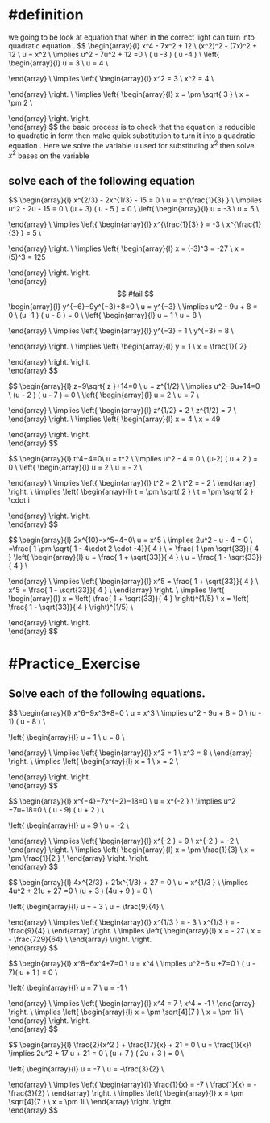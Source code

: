 
# #definition   
we going to  be look  at equation  that when  in  the correct light can turn  into quadratic  equation . 
$$
\begin{array}{l}
x^4   -  7x^2  +  12     \\
(x^2)^2   - (7x)^2  + 12    \\
u   =  x^2   \\
\implies  u^2   - 7u^2  + 12 =0   \\
( u  -3 ) ( u -4 )    \\
 \left\{
\begin{array}{l}
  u  =   3    \\
u  = 4   \\
 
\end{array} \\
\implies
\left\{
\begin{array}{l}
  x^2   =   3    \\
x^2  = 4   \\
 

\end{array}
\right. \\
\implies
\left\{
\begin{array}{l}
  x  = \pm  \sqrt{ 3 }    \\
x =  \pm 2   \\
 

\end{array}
\right.
\right.  
 \end{array}
$$
the basic process    is to check that the equation    is reducible  to quadratic in form then  make quick   substitution  to turn it into a quadratic equation  . Here we  solve the variable  u  used for  substituting   $x^2$  then  solve  $x^2$  bases on  the variable  

## solve each of the following  equation  




$$
\begin{array}{l}
 x^{2/3} - 2x^{1/3} - 15  =  0  \\
u  = x^{\frac{1}{3} }    \\
 \implies u^2      -  2u  -  15   =    0    \\
(u   + 3) (  u   - 5  )   =   0   \\
 \left\{
\begin{array}{l}
  u  =   -3    \\
u  = 5   \\
 
\end{array} \\
\implies
\left\{
\begin{array}{l}
x^{\frac{1}{3} }     =  -3     \\
x^{\frac{1}{3} }   = 5   \\
 

\end{array}
\right. \\
\implies
\left\{
\begin{array}{l}
x   =  (-3)^3    =  -27    \\
x   = (5)^3  =  125 
 

\end{array}
\right.
\right.  
 \end{array}
$$ 
#fail 
$$
\begin{array}{l}
y^{−6}−9y^{−3}+8=0 \\
u  = y^{−3}     \\
 \implies u^2      -  9u  +   8     =    0    \\
(u   -1   ) (  u   -   8    )   =   0   \\
 \left\{
\begin{array}{l}
  u  =   1    \\
u  =  8    \\
 
\end{array} \\
\implies
\left\{
\begin{array}{l}
y^{−3}     =  1    \\
y^{−3}    =  8    \\
 

\end{array}
\right. \\
\implies
\left\{
\begin{array}{l}
 y    =    1      \\
x   =    \frac{1}{ 2} 
 

\end{array}
\right.
\right.  
 \end{array}
$$



$$
\begin{array}{l}
z−9\sqrt{  z  }+14=0 \\
u  = z^{1/2}   \\
 \implies u^2−9u+14=0     \\
(u    -   2 ) (  u     -  7  )   =   0   \\
 \left\{
\begin{array}{l}
  u  =   2    \\
u  = 7  \\
 
\end{array} \\
\implies
\left\{
\begin{array}{l}
 z^{1/2}     =  2     \\
 z^{1/2}    = 7    \\
\end{array}
\right. \\
\implies
\left\{
\begin{array}{l}
x   =  4   \\
x   =   49      
 

\end{array}
\right.
\right.  
 \end{array}
$$ 



$$
\begin{array}{l}
t^4−4=0\\
 u =   t^2     \\
 \implies u^2   - 4  =    0      \\
(u-2) (  u + 2  )   =   0   \\
 \left\{
\begin{array}{l}
  u  =   2    \\
u  =  - 2    \\
 
\end{array} \\
\implies
\left\{
\begin{array}{l}
 t^2   =   2    \\
t^2    =  - 2    \\
\end{array}
\right. \\
\implies
\left\{
\begin{array}{l}
t   =   \pm   \sqrt{   2 }  \\
t    =    \pm   \sqrt{  2 } \cdot i 
 

\end{array}
\right.
\right.  
 \end{array}
$$



$$
\begin{array}{l}
2x^{10}−x^5−4=0\\
 u =   x^5    \\
 \implies 2u^2   -  u   -  4   =    0      \\
  =\frac{  1  \pm   \sqrt{ 1  - 4\cdot 2 \cdot   -4}}{ 4  }  \\
 =  \frac{  1  \pm   \sqrt{33}}{ 4  } 
 \left\{
\begin{array}{l}
  u  =  \frac{  1   +   \sqrt{33}}{ 4  }     \\
u  =  \frac{  1  -    \sqrt{33}}{ 4  }    \\
 
\end{array} \\
\implies
\left\{
\begin{array}{l}
x^5  =  \frac{  1   +   \sqrt{33}}{ 4  }    \\
x^5    =  \frac{  1  -    \sqrt{33}}{ 4  }      \\
\end{array}
\right. \\
\implies
\left\{
\begin{array}{l}
x  =  \left( \frac{  1   +   \sqrt{33}}{ 4  }  \right)^{1/5}   \\
x   =  \left( \frac{  1  -    \sqrt{33}}{ 4  } \right)^{1/5}      \\
 

\end{array}
\right.
\right.  
 \end{array}
$$




# #Practice_Exercise  

## Solve each of the following equations.  

$$
\begin{array}{l}
x^6−9x^3+8=0  \\ 
 u =   x^3 \\
 \implies u^2   -  9u    +   8  =    0      \\
 (u  -  1) ( u   -   8  )   \\

 \left\{
\begin{array}{l}
  u  = 1    \\
u  =  8    \\
 
\end{array} \\
\implies
\left\{
\begin{array}{l}
   x^3  = 1    \\
 x^3  =  8    \\
\end{array}
\right. \\
\implies
\left\{
\begin{array}{l}
x  =  1  \\
x   = 2    \\
 

\end{array}
\right.
\right.  
 \end{array}
$$  


$$
\begin{array}{l}
x^{−4}−7x^{−2}−18=0  \\ 
 u =   x^{-2 } \\
 \implies  u^2  −7u−18=0        \\
(   u  -  9) (  u  + 2  )  \\

 \left\{
\begin{array}{l}
  u  = 9    \\
u  =      -2   \\
 
\end{array} \\
\implies
\left\{
\begin{array}{l}
x^{-2 }  = 9    \\
x^{-2 } =      -2   \\
\end{array}
\right. \\
\implies
\left\{
\begin{array}{l}
x  =    \pm \frac{1}{3}  \\
x   =   \pm \frac{1}{2 }   \\
\end{array}
\right.
\right.  
 \end{array}
$$


$$
\begin{array}{l}
4x^{2/3}  +  21x^{1/3} + 27    =  0     \\ 
 u =   x^{1/3 } \\
 \implies  4u^2  +  21u +  27 =0        \\
(u  +  3 ) (4u  +    9 )    =   0    \\

 \left\{
\begin{array}{l}
  u  =    - 3    \\
u  =     \frac{9}{4}  \\
 
\end{array} \\
\implies
\left\{
\begin{array}{l}
x^{1/3 }  = - 3   \\
x^{1/3 } =    - \frac{9}{4}   \\
\end{array}
\right. \\
\implies
\left\{
\begin{array}{l}
x  =    - 27  \\
x   =     -  \frac{729}{64} \\
\end{array}
\right.
\right.  
 \end{array}
$$



$$
\begin{array}{l}
x^8−6x^4+7=0  \\ 
 u =   x^4 \\
 \implies u^2−6 u +7=0       \\
( u  -  7)(  u  +  1  )   =   0    \\

 \left\{
\begin{array}{l}
  u  =    7   \\
u  =   -1   \\
 
\end{array} \\
\implies
\left\{
\begin{array}{l}
   x^4   =    7   \\
 x^4    =   -1   \\
\end{array}
\right. \\
\implies
\left\{
\begin{array}{l}
x  =  \pm   \sqrt[4]{7    } \\
x   =   \pm  1i  \\
\end{array}
\right.
\right.  
 \end{array}
$$




$$
\begin{array}{l}
\frac{2}{x^2 }   +  \frac{17}{x}  + 21   =    0   \\
 u =   \frac{1}{x}\\
 \implies       2u^2   +   17 u  + 21  =   0   \\
(u     +   7 ) (  2u +  3 )   =  0    \\

 \left\{
\begin{array}{l}
  u  =    -7   \\
u  =   -\frac{3}{2} \\
 
\end{array} \\
\implies
\left\{
\begin{array}{l}
   \frac{1}{x}  =    -7   \\
 \frac{1}{x}   =   -\frac{3}{2} \\
\end{array}
\right. \\
\implies
\left\{
\begin{array}{l}
x  =  \pm   \sqrt[4]{7    } \\
x   =   \pm  1i  \\
\end{array}
\right.
\right.  
 \end{array}
$$
 